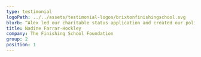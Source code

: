 ```yaml
---
type: testimonial
logoPath: ../../assets/testimonial-logos/brixtonfinishingschool.svg
blurb: “Alex led our charitable status application and created our policy documentation covering due diligence, risk and fraud management, conflict of interest and safeguarding in 2023. We would highly recommend Alex in all aspects of charity establishment. She guided us through the journey and made the process really straightforward and simple, explaining both the processes attached to charitable status, but also the requirements for the organisation to meet best practice as set by the charity commission”
title: Nadine Farrar-Hockley
company: The Finishing School Foundation
group: 2
position: 1
---
```

